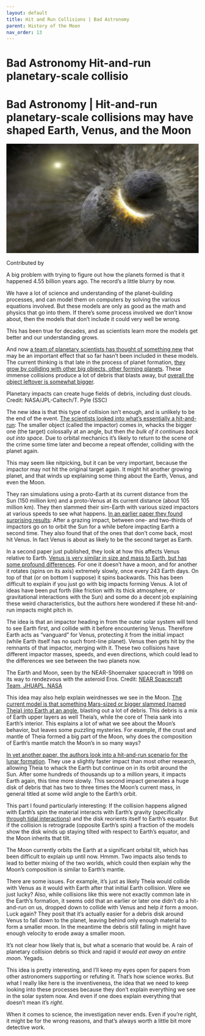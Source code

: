 ```yaml
---
layout: default
title: Hit and Run Collisions | Bad Astronomy
parent: History of the Moon
nav_order: 13
---
```

# Bad Astronomy Hit-and-run planetary-scale collisio

# Bad Astronomy | Hit-and-run planetary-scale collisions may have shaped Earth, Venus, and the Moon

![planetary_impact.jpeg](Bad%20Astronomy%20Hit-and-run%20planetary-scale%20collisio.assets/planetary_impact.jpeg)

Contributed by

A big problem with trying to figure out how the planets formed is that it happened 4.55 billion years ago. The record’s a little blurry by now.

We have a lot of science and understanding of the planet-building processes, and can model them on computers by solving the various equations involved. But these models are only as good as the math and physics that go into them. If there’s some process involved we don’t know about, then the models that don’t include it could very well be wrong.

This has been true for decades, and as scientists learn more the models get better and our understanding grows.

And now [a team of planetary scientists has thought of something new](https://news.arizona.edu/story/earth-and-venus-grew-rambunctious-planets) that may be an important effect that so far hasn’t been included in these models. The current thinking is that late in the process of planet formation, [they grow by colliding with other big objects, other forming planets](https://www.syfy.com/syfywire/kepler-107c-a-massive-collision-leaves-behind-a-superdense-exoplanet). These immense collisions produce a lot of debris that blasts away, but [overall the object leftover is somewhat bigger](https://www.syfy.com/syfywire/was-jupiters-core-nearly-destroyed-by-a-massive-planetary-impact-while-it-was-still-forming).

Planetary impacts can create huge fields of debris, including dust clouds. Credit: NASA/JPL-Caltech/T. Pyle (SSC)

The new idea is that this type of collision isn’t enough, and is unlikely to be the end of the event. [The scientists looked into what’s essentially a hit-and-run](https://iopscience.iop.org/article/10.3847/PSJ/ac19b1): The smaller object (called the impactor) comes in, whacks the bigger one (the target) colossally at an angle, but then *the bulk of it continues back out into space*. Due to orbital mechanics it’s likely to return to the scene of the crime some time later and become a repeat offender, colliding with the planet again.

This may seem like nitpicking, but it can be very important, because the impactor may not hit the original target again. It might hit another growing planet, and that winds up explaining some thing about the Earth, Venus, and even the Moon.

They ran simulations using a proto-Earth at its current distance from the Sun (150 million km) and a proto-Venus at its current distance (about 105 million km). They then slammed their sim-Earth with various sized impactors at various speeds to see what happens. [In an earlier paper they found surprising results](https://iopscience.iop.org/article/10.3847/1538-4357/ab0c1d/pdf): After a grazing impact, between one- and two-thirds of impactors go on to orbit the Sun for a while before impacting Earth a second time. They also found that of the ones that don’t come back, most hit Venus. In fact Venus is about as likely to be the second target as Earth.

In a second paper just published, they look at how this affects Venus relative to Earth. [Venus is very similar in size and mass to Earth, but has some profound differences](https://www.youtube.com/watch?v=ZFUgy3crCYY). For one it doesn’t have a moon, and for another it rotates (spins on its axis) extremely slowly, once every 243 Earth days. On top of that (or on bottom I suppose) it spins backwards. This has been difficult to explain if you just go with big impacts forming Venus. A lot of ideas have been put forth (like friction with its thick atmosphere, or gravitational interactions with the Sun) and some do a decent job explaining these weird characteristics, but the authors here wondered if these hit-and-run impacts might pitch in.

The idea is that an impactor heading in from the outer solar system will tend to see Earth first, and collide with it before encountering Venus. Therefore Earth acts as “vanguard” for Venus, protecting it from the initial impact (while Earth itself has no such front-line planet). Venus then gets hit by the remnants of that impactor, merging with it. These two collisions have different impactor masses, speeds, and even directions, which could lead to the differences we see between the two planets now.

The Earth and Moon, seen by the NEAR-Shoemaker spacecraft in 1998 on its way to rendezvous with the asteroid Eros. Credit: [NEAR Spacecraft Team, JHUAPL, NASA](https://apod.nasa.gov/apod/ap980129.html)

This idea may also help explain weirdnesses we see in the Moon. [The current model is that something Mars-sized or bigger slammed (named Theia) into Earth at an angle](https://www.syfy.com/syfywire/why-do-we-have-a-two-faced-moon), blasting out a lot of debris. This debris is a mix of Earth upper layers as well Theia’s, while the core of Theia sank into Earth’s interior. This explains a lot of what we see about the Moon’s behavior, but leaves some puzzling mysteries. For example, if the crust and mantle of Theia formed a big part of the Moon, why does the composition of Earth’s mantle match the Moon’s in so many ways?

[In yet another paper, the authors look into a hit-and-run scenario for the lunar formation](https://iopscience.iop.org/article/10.3847/PSJ/ac19b2). They use a slightly faster impact than most other research, allowing Theia to whack the Earth but continue on in its orbit around the Sun. After some hundreds of thousands up to a million years, it impacts Earth again, this time more slowly. This second impact generates a huge disk of debris that has two to three times the Moon’s current mass, in general titled at some wild angle to the Earth’s orbit.

This part I found particularly interesting: If the collision happens aligned with Earth’s spin the material interacts with Earth’s gravity (specifically [through tidal interactions](http://www.badastronomy.com/bad/misc/tides.html)) and the disk reorients itself to Earth’s equator. But if the collision is retrograde (opposite Earth’s spin) a fraction of the models show the disk winds up staying tilted with respect to Earth’s equator, and the Moon inherits that tilt.

The Moon currently orbits the Earth at a significant orbital tilt, which has been difficult to explain up until now. Hmmm. Two impacts also tends to lead to better mixing of the two worlds, which could then explain why the Moon’s composition is similar to Earth’s mantle.

There are some issues. For example, it’s just as likely Theia would collide with Venus as it would with Earth after that initial Earth collision. Were we just lucky? Also, while collisions like this were not exactly common late in the Earth’s formation, it seems odd that an earlier or later one didn’t do a hit-and-run on us, dropped down to collide with Venus and help *it* form a moon. Luck again? They posit that it’s actually easier for a debris disk around Venus to fall down to the planet, leaving behind only enough material to form a smaller moon. In the meantime the debris still falling in might have enough velocity to erode away a smaller moon.

It’s not clear how likely that is, but what a scenario that would be. A rain of planetary collision debris so thick and rapid i*t would eat away an entire moon*. Yegads.

This idea is pretty interesting, and I’ll keep my eyes open for papers from other astronomers supporting or refuting it. That’s how science works. But what I really like here is the inventiveness, the idea that we need to keep looking into these processes because they don’t explain everything we see in the solar system now. And even if one does explain everything that doesn’t mean it’s *right*.

When it comes to science, the investigation never ends. Even if you’re right, it might be for the wrong reasons, and that’s always worth a little bit more detective work.

